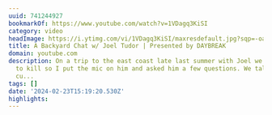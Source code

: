 ```yaml
---
uuid: 741244927
bookmarkOf: https://www.youtube.com/watch?v=1VDagq3KiSI
category: video
headImage: https://i.ytimg.com/vi/1VDagq3KiSI/maxresdefault.jpg?sqp=-oaymwEmCIAKENAF8quKqQMa8AEB-AH-CYAC0AWKAgwIABABGE8gWyhlMA8=&rs=AOn4CLBUirTMZDf7K7WPcbp06DhArgeJaA
title: A Backyard Chat w/ Joel Tudor | Presented by DAYBREAK
domain: youtube.com
description: On a trip to the east coast late last summer with Joel we had some time
  to kill so I put the mic on him and asked him a few questions. We talked about his
  cu...
tags: []
date: '2024-02-23T15:19:20.530Z'
highlights: 
---
```



